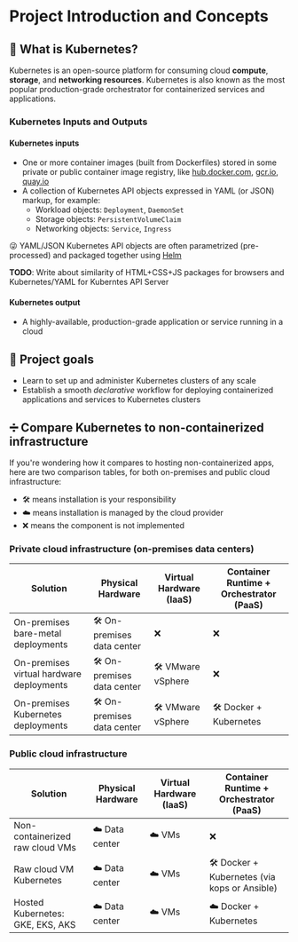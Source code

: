 # Project Introduction and Concepts

## 🤔 What is Kubernetes?

Kubernetes is an open-source platform for consuming cloud **compute**, **storage**, and **networking resources**. Kubernetes is also known as the most popular production-grade orchestrator for containerized services and applications.

### Kubernetes Inputs and Outputs

#### Kubernetes inputs

- One or more container images (built from Dockerfiles) stored in some private or public container image registry, like [hub.docker.com](https://hub.docker.com/), [gcr.io](https://cloud.google.com/container-registry/), [quay.io](https://quay.io/)
- A collection of Kubernetes API objects expressed in YAML (or JSON) markup, for example:
  - Workload objects: `Deployment`, `DaemonSet`
  - Storage objects: `PersistentVolumeClaim`
  - Networking objects: `Service`, `Ingress`

😜 YAML/JSON Kubernetes API objects are often parametrized (pre-processed) and packaged together using [Helm](https://helm.sh/)

**TODO**: Write about similarity of HTML+CSS+JS packages for browsers and Kubernetes/YAML for Kuberntes API Server

#### Kubernetes output

- A highly-available, production-grade application or service running in a cloud

## 📌 Project goals

- Learn to set up and administer Kubernetes clusters of any scale
- Establish a smooth *declarative* workflow for deploying containerized applications and services to Kubernetes clusters

## ➗ Compare Kubernetes to non-containerized infrastructure

If you're wondering how it compares to hosting non-containerized apps, here are two comparison tables, for both on-premises and public cloud infrastructure:

- 🛠 means installation is your responsibility
- ☁️ means installation is managed by the cloud provider
- ❌ means the component is not implemented

### Private cloud infrastructure (on-premises data centers)

| Solution | Physical Hardware | Virtual Hardware (IaaS) | Container Runtime + Orchestrator (PaaS) |
| --- | --- | --- | --- |
| On-premises bare-metal deployments | 🛠 On-premises data center | ❌ | ❌ |
| On-premises virtual hardware deployments | 🛠 On-premises data center | 🛠 VMware vSphere | ❌ |
| On-premises Kubernetes deployments | 🛠 On-premises data center | 🛠 VMware vSphere | 🛠 Docker + Kubernetes |

### Public cloud infrastructure

| Solution | Physical Hardware | Virtual Hardware (IaaS) | Container Runtime + Orchestrator (PaaS) |
| --- | --- | --- | --- |
| Non-containerized raw cloud VMs | ☁️ Data center | ☁️ VMs | ❌ |
| Raw cloud VM Kubernetes | ☁️ Data center | ☁️ VMs | 🛠 Docker + Kubernetes (via kops or Ansible) |
| Hosted Kubernetes: GKE, EKS, AKS | ☁️ Data center | ☁️ VMs | ☁️ Docker + Kubernetes |

